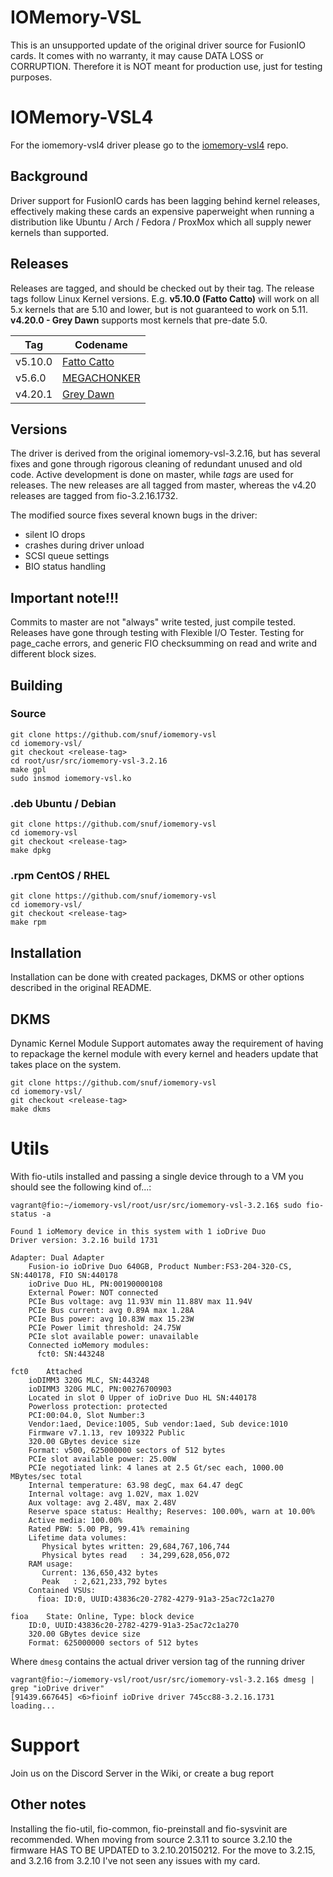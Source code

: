 # IOMemory-VSL
This is an unsupported update of the original driver source for FusionIO
cards. It comes with no warranty, it may cause DATA LOSS or CORRUPTION.
Therefore it is NOT meant for production use, just for testing purposes.

# IOMemory-VSL4
For the iomemory-vsl4 driver please go to the [iomemory-vsl4](https://github.com/snuf/iomemory-vsl4) repo.

## Background
Driver support for FusionIO cards has been lagging behind kernel releases, effectively making these cards an expensive paperweight when running a distribution like Ubuntu / Arch / Fedora / ProxMox which all supply newer kernels than supported.

## Releases
Releases are tagged, and should be checked out by their tag. The release tags follow Linux Kernel versions. E.g. **v5.10.0 (Fatto Catto)** will work on all 5.x kernels that are 5.10 and lower, but is not guaranteed to work on 5.11. **v4.20.0 - Grey Dawn** supports most kernels that pre-date 5.0.

| Tag | Codename |
| --- | --- |
| v5.10.0 | [Fatto Catto](https://www.youtube.com/watch?v=1S69FTdTS8g) |
| v5.6.0 | [MEGACHONKER](https://www.reddit.com/r/Chonkers/) |
| v4.20.1 | [Grey Dawn](https://southpark.cc.com/clips/154175/crazy-old-drivers) |

## Versions
The driver is derived from the original iomemory-vsl-3.2.16, but has several fixes and gone through rigorous cleaning of redundant unused and old code. Active development is done on master, while *tags* are used for releases. The new releases are all tagged from master, whereas the v4.20 releases are tagged from fio-3.2.16.1732.

The modified source fixes several known bugs in the driver:
- silent IO drops
- crashes during driver unload
- SCSI queue settings
- BIO status handling

## Important note!!!
Commits to master are not "always" write tested, just compile tested. Releases have gone through testing with Flexible I/O Tester. Testing for page_cache errors, and generic FIO checksumming on read and write and different block sizes.

## Building
### Source
```
git clone https://github.com/snuf/iomemory-vsl
cd iomemory-vsl/
git checkout <release-tag>
cd root/usr/src/iomemory-vsl-3.2.16
make gpl
sudo insmod iomemory-vsl.ko
```
### .deb Ubuntu / Debian
```
git clone https://github.com/snuf/iomemory-vsl
cd iomemory-vsl
git checkout <release-tag>
make dpkg
```

### .rpm CentOS / RHEL
```
git clone https://github.com/snuf/iomemory-vsl
cd iomemory-vsl/
git checkout <release-tag>
make rpm
```

## Installation
Installation can be done with created packages, DKMS or other options described in the original README.


## DKMS
Dynamic Kernel Module Support automates away the requirement of having to repackage the kernel module with every kernel and headers update that takes place on the system.
```
git clone https://github.com/snuf/iomemory-vsl
cd iomemory-vsl/
git checkout <release-tag>
make dkms
```

# Utils
With fio-utils installed and passing a single device through to a VM  you should see the following kind of...:
```
vagrant@fio:~/iomemory-vsl/root/usr/src/iomemory-vsl-3.2.16$ sudo fio-status -a

Found 1 ioMemory device in this system with 1 ioDrive Duo
Driver version: 3.2.16 build 1731

Adapter: Dual Adapter
	Fusion-io ioDrive Duo 640GB, Product Number:FS3-204-320-CS, SN:440178, FIO SN:440178
	ioDrive Duo HL, PN:00190000108
	External Power: NOT connected
	PCIe Bus voltage: avg 11.93V min 11.88V max 11.94V
	PCIe Bus current: avg 0.89A max 1.28A
	PCIe Bus power: avg 10.83W max 15.23W
	PCIe Power limit threshold: 24.75W
	PCIe slot available power: unavailable
	Connected ioMemory modules:
	  fct0:	SN:443248

fct0	Attached
	ioDIMM3 320G MLC, SN:443248
	ioDIMM3 320G MLC, PN:00276700903
	Located in slot 0 Upper of ioDrive Duo HL SN:440178
	Powerloss protection: protected
	PCI:00:04.0, Slot Number:3
	Vendor:1aed, Device:1005, Sub vendor:1aed, Sub device:1010
	Firmware v7.1.13, rev 109322 Public
	320.00 GBytes device size
	Format: v500, 625000000 sectors of 512 bytes
	PCIe slot available power: 25.00W
	PCIe negotiated link: 4 lanes at 2.5 Gt/sec each, 1000.00 MBytes/sec total
	Internal temperature: 63.98 degC, max 64.47 degC
	Internal voltage: avg 1.02V, max 1.02V
	Aux voltage: avg 2.48V, max 2.48V
	Reserve space status: Healthy; Reserves: 100.00%, warn at 10.00%
	Active media: 100.00%
	Rated PBW: 5.00 PB, 99.41% remaining
	Lifetime data volumes:
	   Physical bytes written: 29,684,767,106,744
	   Physical bytes read   : 34,299,628,056,072
	RAM usage:
	   Current: 136,650,432 bytes
	   Peak   : 2,621,233,792 bytes
	Contained VSUs:
	  fioa:	ID:0, UUID:43836c20-2782-4279-91a3-25ac72c1a270

fioa	State: Online, Type: block device
	ID:0, UUID:43836c20-2782-4279-91a3-25ac72c1a270
	320.00 GBytes device size
	Format: 625000000 sectors of 512 bytes
```
Where `dmesg` contains the actual driver version tag of the running driver
```
vagrant@fio:~/iomemory-vsl/root/usr/src/iomemory-vsl-3.2.16$ dmesg | grep "ioDrive driver"
[91439.667645] <6>fioinf ioDrive driver 745cc88-3.2.16.1731                loading...
```

# Support
Join us on the Discord Server in the Wiki, or create a bug report

## Other notes
Installing the fio-util, fio-common, fio-preinstall and fio-sysvinit are
recommended.
When moving from source 2.3.11 to source 3.2.10 the firmware HAS TO BE UPDATED
to 3.2.10.20150212. For the move to 3.2.15, and 3.2.16 from 3.2.10 I've not seen any issues with my card.
